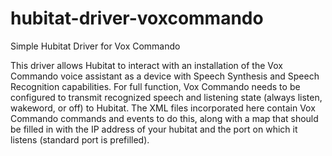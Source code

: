 # hubitat-driver-voxcommando
Simple Hubitat Driver for Vox Commando

This driver allows Hubitat to interact with an installation of the Vox Commando voice assistant as a device with Speech Synthesis and Speech Recognition capabilities.
For full function, Vox Commando needs to be configured to transmit recognized speech and listening state (always listen, wakeword, or off) to Hubitat.
The XML files incorporated here contain Vox Commando commands and events to do this, along with a map that should be filled in with the IP address of your hubitat and the port on which it listens (standard port is prefilled).